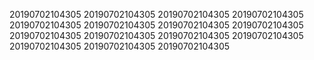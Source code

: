 20190702104305
20190702104305
20190702104305
20190702104305
20190702104305
20190702104305
20190702104305
20190702104305
20190702104305
20190702104305
20190702104305
20190702104305
20190702104305
20190702104305
20190702104305
